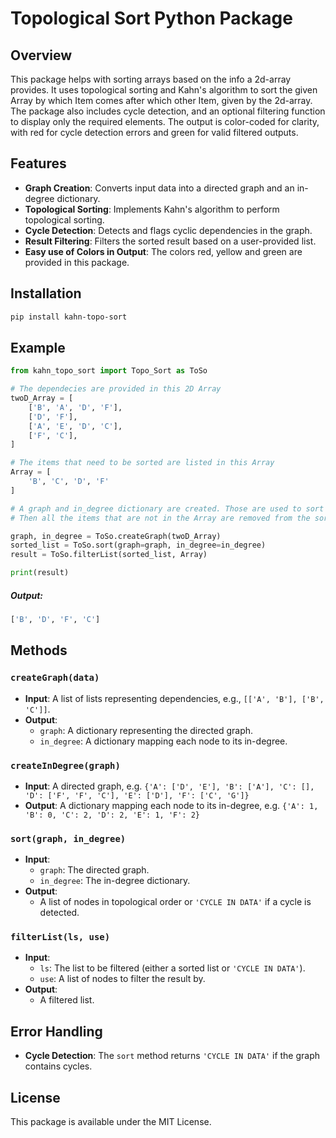 # Topological Sort Python Package

## Overview

This package helps with sorting arrays based on the info a 2d-array provides. It uses topological sorting and Kahn's algorithm to sort the given Array by which Item comes after which other Item, given by the 2d-array. The package also includes cycle detection, and an optional filtering function to display only the required elements. The output is color-coded for clarity, with red for cycle detection errors and green for valid filtered outputs.

## Features

- **Graph Creation**: Converts input data into a directed graph and an in-degree dictionary.
- **Topological Sorting**: Implements Kahn's algorithm to perform topological sorting.
- **Cycle Detection**: Detects and flags cyclic dependencies in the graph.
- **Result Filtering**: Filters the sorted result based on a user-provided list.
- **Easy use of Colors in Output**: The colors red, yellow and green are provided in this package.

## Installation

```bash
pip install kahn-topo-sort
```

## Example

```python
from kahn_topo_sort import Topo_Sort as ToSo

# The dependecies are provided in this 2D Array
twoD_Array = [
    ['B', 'A', 'D', 'F'],
    ['D', 'F'],
    ['A', 'E', 'D', 'C'],
    ['F', 'C'],
]

# The items that need to be sorted are listed in this Array
Array = [
    'B', 'C', 'D', 'F'
]

# A graph and in_degree dictionary are created. Those are used to sort the 2D Array.
# Then all the items that are not in the Array are removed from the sorted List.

graph, in_degree = ToSo.createGraph(twoD_Array)
sorted_list = ToSo.sort(graph=graph, in_degree=in_degree)
result = ToSo.filterList(sorted_list, Array)

print(result)
```
##### Output:
```bash
['B', 'D', 'F', 'C']
```

## Methods

### `createGraph(data)`

- **Input**: A list of lists representing dependencies, e.g., `[['A', 'B'], ['B', 'C']]`.
- **Output**:
  - `graph`: A dictionary representing the directed graph.
  - `in_degree`: A dictionary mapping each node to its in-degree.

### `createInDegree(graph)`

- **Input**: A directed graph, e.g. `{'A': ['D', 'E'], 'B': ['A'], 'C': [], 'D': ['F', 'F', 'C'], 'E': ['D'], 'F': ['C', 'G']}`
- **Output**: A dictionary mapping each node to its in-degree, e.g. `{'A': 1, 'B': 0, 'C': 2, 'D': 2, 'E': 1, 'F': 2}`

### `sort(graph, in_degree)`

- **Input**:
  - `graph`: The directed graph.
  - `in_degree`: The in-degree dictionary.
- **Output**: 
  - A list of nodes in topological order or `'CYCLE IN DATA'` if a cycle is detected.

### `filterList(ls, use)`

- **Input**:
  - `ls`: The list to be filtered (either a sorted list or `'CYCLE IN DATA'`).
  - `use`: A list of nodes to filter the result by.
- **Output**: 
  - A filtered list.

## Error Handling

- **Cycle Detection**: The `sort` method returns `'CYCLE IN DATA'` if the graph contains cycles.

## License

This package is available under the MIT License.
